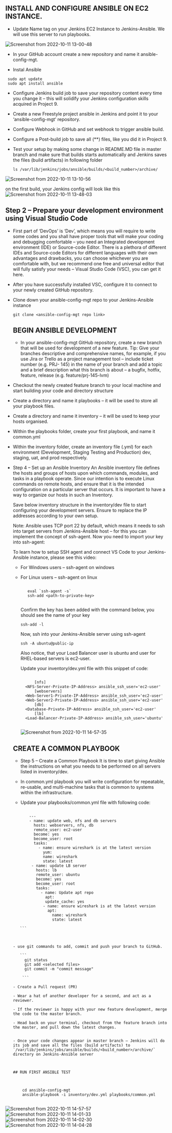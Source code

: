 ## INSTALL AND CONFIGURE ANSIBLE ON EC2 INSTANCE.

- Update Name tag on your Jenkins EC2 Instance to Jenkins-Ansible. We will use this server to run playbooks.

![Screenshot from 2022-10-11 13-00-48](https://user-images.githubusercontent.com/23356682/195110719-a3b35d5b-9e99-41b3-aac3-3fce4f1b8ed2.png)

- In your GitHub account create a new repository and name it ansible-config-mgt.

- Instal Ansible

```
 sudo apt update
 sudo apt install ansible
```

- Configure Jenkins build job to save your repository content every time you change it – this will solidify your Jenkins configuration skills acquired in Project 9.

- Create a new Freestyle project ansible in Jenkins and point it to your ‘ansible-config-mgt’ repository.

- Configure Webhook in GitHub and set webhook to trigger ansible build.

- Configure a Post-build job to save all (**) files, like you did it in Project 9.

- Test your setup by making some change in README.MD file in master branch and make sure that builds starts automatically and Jenkins saves the files (build artifacts)     in following folder

   `ls /var/lib/jenkins/jobs/ansible/builds/<build_number>/archive/`
   

![Screenshot from 2022-10-11 13-10-56](https://user-images.githubusercontent.com/23356682/195110735-91f5ab08-f8f4-4d46-9874-b3f6fafcf8fb.png)

on the first build, your Jenkins config will look like this
![Screenshot from 2022-10-11 13-48-03](https://user-images.githubusercontent.com/23356682/195110741-09fd98a5-487b-4d07-b5e1-cc4c46f5d905.png)


   
 ## Step 2 – Prepare your development environment using Visual Studio Code
 
 - First part of ‘DevOps’ is ‘Dev’, which means you will require to write some codes and you shall have proper tools that will make your coding and debugging              comfortable – you need an Integrated development environment (IDE) or Source-code Editor. There is a plethora of different IDEs and Source-code Editors for            different languages with their own advantages and drawbacks, you can choose whichever you are comfortable with, but we recommend one free and universal editor that    will fully satisfy your needs – Visual Studio Code (VSC), you can get it here.

- After you have successfully installed VSC, configure it to connect to your newly created GitHub repository.

- Clone down your ansible-config-mgt repo to your Jenkins-Ansible instance

  `git clone <ansible-config-mgt repo link>`
  
  
  ##  BEGIN ANSIBLE DEVELOPMENT
  
  - In your ansible-config-mgt GitHub repository, create a new branch that will be used for development of a new feature.
  Tip: Give your branches descriptive and comprehensive names, for example, if you use Jira or Trello as a project management tool – include ticket number (e.g. PRJ-     145) in the name of your branch and add a topic and a brief description what this branch is about – a bugfix, hotfix, feature, release (e.g. feature/prj-145-lvm)

- Checkout the newly created feature branch to your local machine and start building your code and directory structure

- Create a directory and name it playbooks – it will be used to store all your playbook files.

- Create a directory and name it inventory – it will be used to keep your hosts organised.

- Within the playbooks folder, create your first playbook, and name it common.yml

- Within the inventory folder, create an inventory file (.yml) for each environment (Development, Staging Testing and Production) dev, staging, uat, and prod             respectively.

 - Step 4 – Set up an Ansible Inventory
     An Ansible inventory file defines the hosts and groups of hosts upon which commands, modules, and tasks in a playbook operate. Since our intention is to execute        Linux commands on remote hosts, and ensure that it is the intended configuration on a particular server that occurs. It is important to have a way to organize our      hosts in such an Inventory.

     Save below inventory structure in the inventory/dev file to start configuring your development servers. Ensure to replace the IP addresses according to your own        setup.

    Note: Ansible uses TCP port 22 by default, which means it needs to ssh into target servers from Jenkins-Ansible host – for this you can implement the concept of       ssh-agent. Now you need to import your key into ssh-agent:
    
    To learn how to setup SSH agent and connect VS Code to your Jenkins-Ansible instance, please see this video:

    - For Windows users – ssh-agent on windows
    - For Linux users – ssh-agent on linux


      ```
      
         eval `ssh-agent -s`
         ssh-add <path-to-private-key>
         
      ```
      
      
      Confirm the key has been added with the command below, you should see the name of your key

      `ssh-add -l`
      
      Now, ssh into your Jenkins-Ansible server using ssh-agent

      `ssh -A ubuntu@public-ip`
      
      Also notice, that your Load Balancer user is ubuntu and user for RHEL-based servers is ec2-user.

      Update your inventory/dev.yml file with this snippet of code:
      
      ```
      
            [nfs]
        <NFS-Server-Private-IP-Address> ansible_ssh_user='ec2-user'
            [webservers]
        <Web-Server1-Private-IP-Address> ansible_ssh_user='ec2-user'
        <Web-Server2-Private-IP-Address> ansible_ssh_user='ec2-user'
            [db]
        <Database-Private-IP-Address> ansible_ssh_user='ec2-user' 
            [lb]
        <Load-Balancer-Private-IP-Address> ansible_ssh_user='ubuntu'
        
        ```
        
        ![Screenshot from 2022-10-11 14-57-35](https://user-images.githubusercontent.com/23356682/195111521-fb7b93c7-03a0-4272-b0b8-f09d1fb43f04.png)


        
   ## CREATE A COMMON PLAYBOOK
   
   - Step 5 – Create a Common Playbook
     It is time to start giving Ansible the instructions on what you needs to be performed on all servers listed in inventory/dev.

   - In common.yml playbook you will write configuration for repeatable, re-usable, and multi-machine tasks that is common to systems within the infrastructure.

   - Update your playbooks/common.yml file with following code:


    ```
    
           ---
           - name: update web, nfs and db servers
             hosts: webservers, nfs, db
             remote_user: ec2-user
             become: yes
             become_user: root
             tasks:
               - name: ensure wireshark is at the latest version
                 yum:
                 name: wireshark
                 state: latest
            - name: update LB server
              hosts: lb
              remote_user: ubuntu
              become: yes
              become_user: root
              tasks:
                - name: Update apt repo
                  apt: 
                  update_cache: yes
                 - name: ensure wireshark is at the latest version
                   apt:
                     name: wireshark
                     state: latest
                     
       ```
          

          
    - use git commands to add, commit and push your branch to GitHub.

       ```
         git status
         git add <selected files>
         git commit -m "commit message"
         
        ```
        
    - Create a Pull request (PR)

    - Wear a hat of another developer for a second, and act as a reviewer.

    - If the reviewer is happy with your new feature development, merge the code to the master branch.

    - Head back on your terminal, checkout from the feature branch into the master, and pull down the latest changes.

     
   - Once your code changes appear in master branch – Jenkins will do its job and save all the files (build artifacts) to                                                   `/var/lib/jenkins/jobs/ansible/builds/<build_number>/archive/` directory on Jenkins-Ansible server



    ## RUN FIRST ANSIBLE TEST
    
   
    
        cd ansible-config-mgt
        ansible-playbook -i inventory/dev.yml playbooks/common.yml
        
   ```
![Screenshot from 2022-10-11 14-57-57](https://user-images.githubusercontent.com/23356682/195112594-033b4efc-b66b-48ea-9bf8-7ab602609686.png)
   ![Screenshot from 2022-10-11 14-01-33](https://user-images.githubusercontent.com/23356682/195112563-bf3e5234-88d7-4c1e-a4fa-ff33e8df4f3f.png)
![Screenshot from 2022-10-11 14-02-30](https://user-images.githubusercontent.com/23356682/195112576-8bf4b642-7bcd-4257-8e28-644d0733bc44.png)
![Screenshot from 2022-10-11 14-04-28](https://user-images.githubusercontent.com/23356682/195112584-794717b0-5825-4b91-9e9a-00ec5c74acf3.png)


